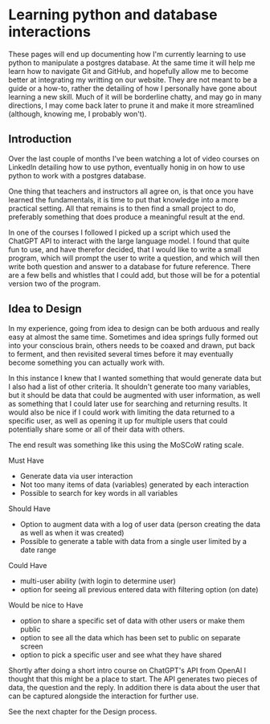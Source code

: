 # Learning python and database interactions

These pages will end up documenting how I'm currently learning to use python to manipulate a postgres database.  At the same time it will help me learn how to navigate Git and GitHub, and hopefully allow me to become better at integrating my writting on our website.  They are not meant to be a guide or a how-to, rather the detailing of how I personally have gone about learning a new skill.  Much of it will be borderline chatty, and may go in many directions, I may come back later to prune it and make it more streamlined (although, knowing me, I probably won't).

## Introduction

Over the last couple of months I've been watching a lot of video courses on LinkedIn detailing how to use python, eventually honig in on how to use python to work with a postgres database.

One thing that teachers and instructors all agree on, is that once you have learned the fundamentals, it is time to put that knowledge into a more practical setting.  All that remains is to then find a small project to do, preferably something that does produce a meaningful result at the end.

In one of the courses I followed I picked up a script which used the ChatGPT API to interact with the large language model.  I found that quite fun to use, and have therefor decided, that I would like to write a small program, which will prompt the user to write a question, and which will then write both question and answer to a database for future reference.  There are a few bells and whistles that I could add, but those will be for a potential version two of the program.  

## Idea to Design

In my experience, going from idea to design can be both arduous and really easy at almost the same time.  Sometimes and idea springs fully formed out into your conscious brain, others needs to be coaxed and drawn, put back to ferment, and then revisited several times before it may eventually become something you can actually work with. 

In this instance I knew that I wanted something that would generate data but I also had a list of other criteria.  It shouldn't generate too many variables, but it should be data that could be augmented with user information, as well as something that I could later use for searching and returning results.  It would also be nice if I could work with limiting the data returned to a specific user, as well as opening it up for multiple users that could potentially share some or all of their data with others.

The end result was something like this using the MoSCoW rating scale.

Must Have

- Generate data via user interaction
- Not too many items of data (variables) generated by each interaction
- Possible to search for key words in all variables

Should Have

- Option to augment data with a log of user data (person creating the data as well as when it was created)
- Possible to generate a table with data from a single user limited by a date range

Could Have

- multi-user ability (with login to determine user)
- option for seeing all previous entered data with filtering option (on date)

Would be nice to Have

- option to share a specific set of data with other users or make them public
- option to see all the data which has been set to public on separate screen
- option to pick a specific user and see what they have shared 

Shortly after doing a short intro course on ChatGPT's API from OpenAI I thought that this might be a place to start.  The API generates two pieces of data, the question and the reply.  In addition there is data about the user that can be captured alongside the interaction for further use.

See the next chapter for the Design process.

<!-- TODO: insert link above both for the course from OpenAI and the next section -->